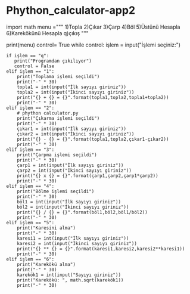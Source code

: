 # Phython_calculator-app2
import math
menu ="""
1)Topla
2)Çıkar
3)Çarp
4)Böl
5)Üstünü Hesapla
6)Karekökünü Hesapla
q)çıkış
"""

print(menu)
control= True
while control:
    işlem = input("İşlemi seçiniz:")

    if işlem == "q":
       print("Programdan çıkılıyor") 
       control = False
    elif işlem == "1":
        print("Toplama işlemi seçildi")
        print("-" * 30)
        topla1 = int(input("İlk sayıyı giriniz"))   
        topla2 = int(input("İkinci sayıyı giriniz"))   
        print("{} + {} = {}".format(topla1,topla2,topla1+topla2))
        print("-" * 30)
    elif işlem == "2":
        # phython calculator.py
        print("Çıkarma işlemi seçildi")
        print("-" * 30)
        çıkar1 = int(input("İlk sayıyı giriniz"))   
        çıkar2 = int(input("İkinci sayıyı giriniz"))   
        print("{} - {} = {}".format(topla1,topla2,çıkar1-çıkar2))
        print("-" * 30)
    elif işlem == "3":
        print("Çarpma işlemi seçildi")
        print("-" * 30)
        çarp1 = int(input("İlk sayıyı giriniz"))   
        çarp2 = int(input("İkinci sayıyı giriniz"))   
        print("{} x {} = {}".format(çarp1,çarp2,çarp1*çarp2))
        print("-" * 30)
    elif işlem == "4":
        print("Bölme işlemi seçildi")
        print("-" * 30)
        böl1 = int(input("İlk sayıyı giriniz"))
        böl2 = int(input("İkinci sayıyı giriniz"))
        print("{} / {} = {}".format(böl1,böl2,böl1/böl2))
        print("-" * 30)
    elif işlem == "5":
        print("Karesini alma")
        print("-" * 30)
        karesi1 = int(input("İlk sayıyı giriniz"))   
        karesi2 = int(input("İkinci sayıyı giriniz"))   
        print("{} ** {} = {}".format(karesi1,karesi2,karesi2**karesi1))
        print("-" * 30)
    elif işlem == "6":
        print("Karekökü alma")
        print("-" * 30)
        karekök1 = int(input("Sayıyı giriniz"))
        print("Karekökü: ", math.sqrt(karekök1))
        print("-" * 30)

